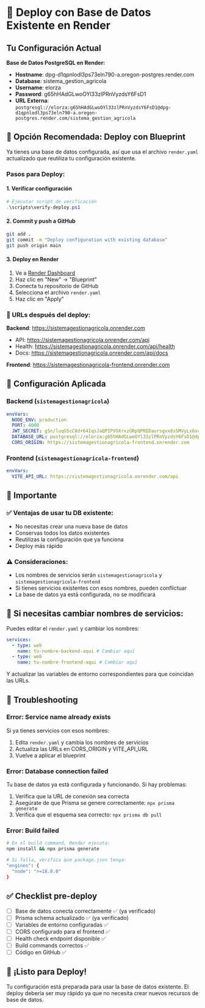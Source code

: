 # 🚀 Deploy con Base de Datos Existente en Render

## Tu Configuración Actual

**Base de Datos PostgreSQL en Render:**

- **Hostname**: dpg-d1qpnlodl3ps73eln790-a.oregon-postgres.render.com
- **Database**: sistema_gestion_agricola
- **Username**: elorza
- **Password**: g65hHAdGLwoOYl33zlPRnVyzdsY6FsD1
- **URL Externa**: `postgresql://elorza:g65hHAdGLwoOYl33zlPRnVyzdsY6FsD1@dpg-d1qpnlodl3ps73eln790-a.oregon-postgres.render.com/sistema_gestion_agricola`

## 🎯 Opción Recomendada: Deploy con Blueprint

Ya tienes una base de datos configurada, así que usa el archivo `render.yaml` actualizado que reutiliza tu configuración existente.

### Pasos para Deploy:

#### 1. Verificar configuración

```powershell
# Ejecutar script de verificación
.\scripts\verify-deploy.ps1
```

#### 2. Commit y push a GitHub

```bash
git add .
git commit -m "Deploy configuration with existing database"
git push origin main
```

#### 3. Deploy en Render

1. Ve a [Render Dashboard](https://dashboard.render.com)
2. Haz clic en "New" → "Blueprint"
3. Conecta tu repositorio de GitHub
4. Selecciona el archivo `render.yaml`
5. Haz clic en "Apply"

### 📱 URLs después del deploy:

**Backend**: https://sistemagestionagricola.onrender.com

- API: https://sistemagestionagricola.onrender.com/api
- Health: https://sistemagestionagricola.onrender.com/api/health
- Docs: https://sistemagestionagricola.onrender.com/api/docs

**Frontend**: https://sistemagestionagricola-frontend.onrender.com

## 🔧 Configuración Aplicada

### Backend (`sistemagestionagricola`)

```yaml
envVars:
  NODE_ENV: production
  PORT: 4000
  JWT_SECRET: g5n/luqG5cC8d+64IqsJaQPIPVOXrxzORpQPREDaursgxx8sSMVyLx6xq8bNlIcv
  DATABASE_URL: postgresql://elorza:g65hHAdGLwoOYl33zlPRnVyzdsY6FsD1@dpg-d1qpnlodl3ps73eln790-a.oregon-postgres.render.com/sistema_gestion_agricola
  CORS_ORIGIN: https://sistemagestionagricola-frontend.onrender.com
```

### Frontend (`sistemagestionagricola-frontend`)

```yaml
envVars:
  VITE_API_URL: https://sistemagestionagricola.onrender.com/api
```

## 🚨 Importante

### ✅ Ventajas de usar tu DB existente:

- No necesitas crear una nueva base de datos
- Conservas todos los datos existentes
- Reutilizas la configuración que ya funciona
- Deploy más rápido

### ⚠️ Consideraciones:

- Los nombres de servicios serán `sistemagestionagricola` y `sistemagestionagricola-frontend`
- Si tienes servicios existentes con esos nombres, pueden conflictuar
- La base de datos ya está configurada, no se modificará

## 🔄 Si necesitas cambiar nombres de servicios:

Puedes editar el `render.yaml` y cambiar los nombres:

```yaml
services:
  - type: web
    name: tu-nombre-backend-aqui # Cambiar aquí
  - type: web
    name: tu-nombre-frontend-aqui # Cambiar aquí
```

Y actualizar las variables de entorno correspondientes para que coincidan las URLs.

## 🐛 Troubleshooting

### Error: Service name already exists

Si ya tienes servicios con esos nombres:

1. Edita `render.yaml` y cambia los nombres de servicios
2. Actualiza las URLs en CORS_ORIGIN y VITE_API_URL
3. Vuelve a aplicar el blueprint

### Error: Database connection failed

Tu base de datos ya está configurada y funcionando. Si hay problemas:

1. Verifica que la URL de conexión sea correcta
2. Asegúrate de que Prisma se genere correctamente: `npx prisma generate`
3. Verifica que el esquema sea correcto: `npx prisma db pull`

### Error: Build failed

```bash
# En el build command, Render ejecuta:
npm install && npx prisma generate

# Si falla, verifica que package.json tenga:
"engines": {
  "node": ">=18.0.0"
}
```

## ✅ Checklist pre-deploy

- [ ] Base de datos conecta correctamente ✅ (ya verificado)
- [ ] Prisma schema actualizado ✅ (ya verificado)
- [ ] Variables de entorno configuradas ✅
- [ ] CORS configurado para el frontend ✅
- [ ] Health check endpoint disponible ✅
- [ ] Build commands correctos ✅
- [ ] Código en GitHub ✅

## 🚀 ¡Listo para Deploy!

Tu configuración está preparada para usar la base de datos existente. El deploy debería ser muy rápido ya que no necesita crear nuevos recursos de base de datos.
